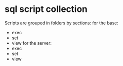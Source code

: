 # sql script collection
Scripts are grouped in folders by sections:
for the base:
  - exec
  - set
  - view
for the server:
  - exec
  - set
  - view
